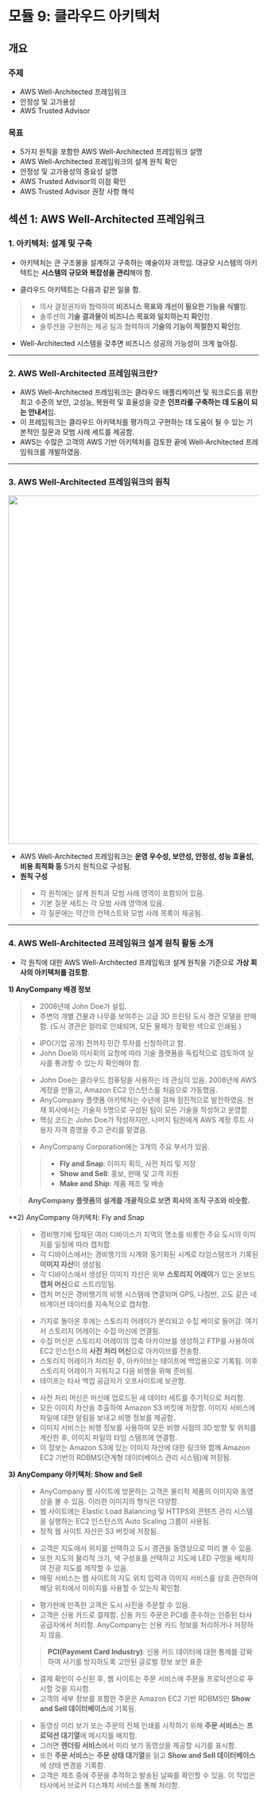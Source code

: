 # 모듈 9: 클라우드 아키텍처

## 개요

### 주제
* AWS Well-Architected 프레임워크
* 안정성 및 고가용성
* AWS Trusted Advisor

### 목표
* 5가지 원칙을 포함한 AWS Well-Architected 프레임워크 설명
* AWS Well-Architected 프레임워크의 설계 원칙 확인
* 안정성 및 고가용성의 중요성 설명
* AWS Trusted Advisor의 이점 확인
* AWS Trusted Advisor 권장 사항 해석

## 섹션 1: AWS Well-Architected 프레임워크

### 1. 아키텍처: 설계 및 구축
* 아키텍처는 큰 구조물을 설계하고 구축하는 예술이자 과학임. 대규모 시스템의 아키텍트는 **시스템의 규모와 복잡성을 관리**해야 함.  

* 클라우드 아키텍트는 다음과 같은 일을 함.  
> * 의사 결정권자와 협력하여 **비즈니스 목표와 개선이 필요한 기능을 식별**함.  
> * 솔루션의 **기술 결과물이 비즈니스 목표와 일치하는지 확인**함.  
> * 솔루션을 구현하는 제공 팀과 협력하여 **기술의 기능이 적절한지 확인**함.  

* Well-Architected 시스템을 갖추면 비즈니스 성공의 가능성이 크게 높아짐.  
---
### 2. AWS Well-Architected 프레임워크란?
* AWS Well-Architected 프레임워크는 클라우드 애플리케이션 및 워크로드를 위한 최고 수준의 보안, 고성능, 복원력 및 효율성을 갖춘 **인프라를 구축하는 데 도움이 되는 안내서**임.  
* 이 프레임워크는 클라우드 아키텍처를 평가하고 구현하는 데 도움이 될 수 있는 기본적인 질문과 모범 사례 세트를 제공함.  
* AWS는 수많은 고객의 AWS 기반 아키텍처를 검토한 끝에 Well-Architected 프레임워크를 개발하였음.  
---
### 3. AWS Well-Architected 프레임워크의 원칙

<img src="https://velog.velcdn.com/images/chan9708/post/cf0b7c6c-ef35-4b88-a22e-85435e73f664/image.png" width="700">

* AWS Well-Architected 프레임워크는 **운영 우수성, 보안성, 안정성, 성능 효율성, 비용 최적화 등** 5가지 원칙으로 구성됨.  
* **원칙 구성**  
> * 각 원칙에는 설계 원칙과 모범 사례 영역이 포함되어 있음.  
> * 기본 질문 세트는 각 모범 사례 영역에 있음.  
> * 각 질문에는 약간의 컨텍스트와 모범 사례 목록이 제공됨.  
---
### 4. AWS Well-Architected 프레임워크 설계 원칙 활동 소개
* 각 원칙에 대한 AWS Well-Architected 프레임워크 설계 원칙을 기준으로 **가상 회사의 아키텍처를 검토함**.  

**1) AnyCompany 배경 정보**  
> * 2008년에 John Doe가 설립.  
> * 주변의 개별 건물과 나무를 보여주는 고급 3D 프린팅 도시 경관 모델을 판매함. (도시 경관은 컬러로 인쇄되며, 모든 물체가 정확한 색으로 인쇄됨.)  

> * IPO(기업 공개) 전까지 민간 투자를 신청하려고 함.  
> * John Doe와 이사회의 요청에 따라 기술 플랫폼을 독립적으로 검토하여 실사를 통과할 수 있는지 확인해야 함.  
  
> * John Doe는 클라우드 컴퓨팅을 사용하는 데 관심이 있음. 2008년에 AWS 계정을 만들고, Amazon EC2 인스턴스를 처음으로 가동했음.  
> * AnyCompany 플랫폼 아키텍처는 수년에 걸쳐 점진적으로 발전하였음. 현재 회사에서는 기술자 5명으로 구성된 팀이 모든 기술을 작성하고 운영함.  
> * 핵심 코드는 John Doe가 작성하지만, 나머지 팀원에게 AWS 계정 루트 사용자 자격 증명을 주고 관리를 맡겼음.  


> * AnyCompany Corporation에는 3개의 주요 부서가 있음.  
> > * **Fly and Snap**: 이미지 획득, 사전 처리 및 저장  
> > * **Show and Sell**: 홍보, 판매 및 고객 지원  
> > * **Make and Ship**: 제품 제조 및 배송  

> **AnyCompany 플랫폼의 설계를 개괄적으로 보면 회사의 조직 구조와 비슷함.**  

**2) AnyCompany 아키텍처: Fly and Snap  

> * 경비행기에 탑재된 여러 디바이스가 지역의 명소를 비롯한 주요 도시의 이미지를 일정에 따라 캡처함.  
> * 각 디바이스에서는 경비행기의 시계와 동기화된 시계로 타임스탬프가 기록된 **이미지 자산**이 생성됨.  
> * 각 디바이스에서 생성된 이미지 자산은 외부 **스토리지 어레이**가 있는 온보드 **캡처 머신**으로 스트리밍됨.  
> * 캡처 머신은 경비행기의 비행 시스템에 연결되며 GPS, 나침반, 고도 같은 네비게이션 데이터를 지속적으로 캡처함.  

> * 기지로 돌아온 후에는 스토리지 어레이가 분리되고 수집 베이로 들어감. 여기서 스토리지 어레이는 수집 머신에 연결됨.  
> * 수집 머신은 스토리지 어레이의 압축 아카이브를 생성하고 FTP를 사용하여 EC2 인스턴스의 **사전 처리 머신**으로 아카이브를 전송함.  
> * 스토리지 어레이가 처리된 후, 아카이브는 테이프에 백업용으로 기록됨. 이후 스토리지 어레이가 지워지고 다음 비행을 위해 준비됨.  
> * 테이프는 타사 백업 공급자가 오프사이트에 보관함.  

> * 사전 처리 머신은 머신에 업로드된 새 데이터 세트를 주기적으로 처리함.  
> * 모든 이미지 자산을 추출하여 Amazon S3 버킷에 저장함. 이미지 서비스에 파일에 대한 알림을 보내고 비행 정보를 제공함.  
> * 이미지 서비스는 비행 정보를 사용하여 모든 비행 시점의 3D 방향 및 위치를 계산한 후, 이미지 파일의 타임 스탬프에 연결함.  
> * 이 정보는 Amazon S3에 있는 이미지 자산에 대한 링크와 함께 Amazon EC2 기반의 RDBMS(관계형 데이터베이스 관리 시스템)에 저장됨.  

**3) AnyCompany 아키텍처: Show and Sell**  

> * AnyCompany 웹 사이트에 방문하는 고객은 물리적 제품의 이미지와 동영상을 볼 수 있음. 이러한 이미지의 형식은 다양함.  
> * 웹 사이트에는 Elastic Load Balancing 및 HTTPS와 콘텐츠 관리 시스템을 실행하는 EC2 인스턴스의 Auto Scaling 그룹이 사용됨.  
> * 정적 웹 사이트 자산은 S3 버킷에 저장됨.  

> * 고객은 지도에서 위치를 선택하고 도시 경관을 동영상으로 미리 볼 수 있음.  
> * 또한 지도의 물리적 크기, 색 구성표를 선택하고 지도에 LED 구멍을 배치하여 전광 지도를 제작할 수 있음.  
> * 매핑 서비스는 웹 사이트의 지도 위치 입력과 이미지 서비스를 상호 관련하여 해당 위치에서 이미지를 사용할 수 있는지 확인함.  

> * 평가판에 만족한 고객은 도시 사진을 주문할 수 있음.  
> * 고객은 신용 카드로 결제함. 신용 카드 주문은 PCI를 준수하는 인증된 타사 공급자에서 처리함. AnyCompany는 신용 카드 정보를 처리하거나 저장하지 않음.  
> > **PCI(Payment Card Industry)**: 신용 카드 데이터에 대한 통제를 강화하여 사기를 방지하도록 고안된 글로벌 정보 보안 표준  

> * 결제 확인이 수신된 후, 웹 사이트는 주문 서비스에 주문을 프로덕션으로 푸시할 것을 지시함.  
> * 고객의 세부 정보를 포함한 주문은 Amazon EC2 기반 RDBMS인 **Show and Sell 데이터베이스**에 기록됨.  

> * 동영상 미리 보기 또는 주문의 전체 인쇄를 시작하기 위해 **주문 서비스**는 **프로덕션 대기열**에 메시지를 배치함. 
> * 그러면 **렌더링 서비스**에서 미리 보기 동영상을 제공할 시기를 표시함.  
> * 또한 **주문 서비스**는 **주문 상태 대기열**을 읽고 **Show and Sell 데이터베이스**에 상태 변경을 기록함.  
> * 고객은 제조 중에 주문을 추적하고 발송된 날짜를 확인할 수 있음. 이 작업은 타사에서 브로커 디스패치 서비스를 통해 처리함.  




















